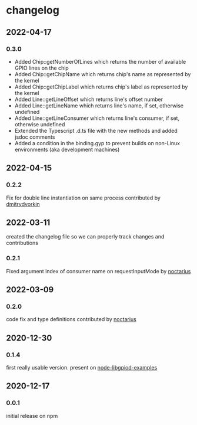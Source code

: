 # changelog

## 2022-04-17

### 0.3.0

- Added Chip::getNumberOfLines which returns the number of available GPIO lines on the chip
- Added Chip::getChipName which returns chip's name as represented by the kernel
- Added Chip::getChipLabel which returns chip's label as represented by the kernel
- Added Line::getLineOffset which returns line's offset number
- Added Line::getLineName which returns line's name, if set, otherwise undefined
- Added Line::getLineConsumer which returns line's consumer, if set, otherwise undefined
- Extended the Typescript .d.ts file with the new methods and added jsdoc comments
- Added a condition in the binding.gyp to prevent builds on non-Linux environments (aka development machines) 

## 2022-04-15

### 0.2.2

Fix for double line instantiation on same process contributed by [dmitrydvorkin](https://github.com/dmitrydvorkin)

## 2022-03-11

created the changelog file so we can properly track changes and contributions

### 0.2.1

Fixed argument index of consumer name on requestInputMode by [noctarius](https://github.com/noctarius)

## 2022-03-09

### 0.2.0

code fix and type definitions contributed by [noctarius](https://github.com/noctarius)

## 2020-12-30

### 0.1.4

first really usable version. present on [node-libgpiod-examples](https://github.com/sombriks/node-libgpiod-examples)

## 2020-12-17

### 0.0.1

initial release on npm
